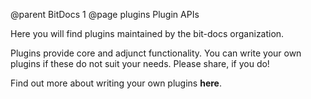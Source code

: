 @parent BitDocs 1
@page plugins Plugin APIs

Here you will find plugins maintained by the bit-docs organization.

Plugins provide core and adjunct functionality. You can write your own plugins if these do not suit your needs. Please share, if you do!

Find out more about writing your own plugins **here**.
